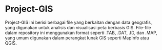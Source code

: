 # Project-GIS
Project-GIS ini berisi berbagai file yang berkaitan dengan data geografis, yang digunakan untuk analisis dan visualisasi peta berbasis GIS. File-file dalam repository ini menggunakan format seperti .TAB, .DAT, .ID, dan .MAP, yang umum digunakan dalam perangkat lunak GIS seperti MapInfo atau QGIS.
